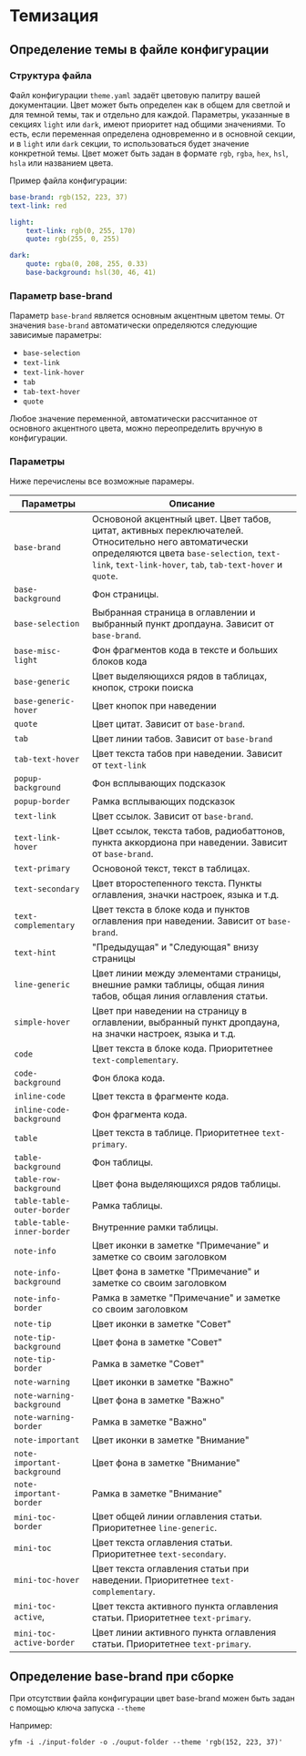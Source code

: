 # Темизация

## Определение темы в файле конфигурации

### Структура файла

Файл конфигурации `theme.yaml` задаёт цветовую палитру вашей документации. Цвет может быть определен как в общем для светлой и для темной темы, так и отдельно для каждой.
Параметры, указанные в секциях `light` или `dark`, имеют приоритет над общими значениями. То есть, если переменная определена одновременно и в основной секции, и в `light` или `dark` секции, то использоваться будет значение конкретной темы.
Цвет может быть задан в формате `rgb`, `rgba`, `hex`, `hsl`, `hsla` или названием цвета. 

Пример файла конфигурации:
```yaml
base-brand: rgb(152, 223, 37)
text-link: red

light:
    text-link: rgb(0, 255, 170)
    quote: rgb(255, 0, 255)

dark:
    quote: rgba(0, 208, 255, 0.33)
    base-background: hsl(30, 46, 41)
```

### Параметр base-brand

Параметр `base-brand` является основным акцентным цветом темы. От значения `base-brand` автоматически определяются следующие зависимые параметры:
* `base-selection`
* `text-link`
* `text-link-hover`
* `tab`
* `tab-text-hover`
* `quote`

Любое значение переменной, автоматически рассчитанное от основного акцентного цвета, можно переопределить вручную в конфигурации.

### Параметры

Ниже перечислены все возможные парамеры.

Параметры | Описание
--- | --- 
`base-brand`| Основоной акцентный цвет. Цвет табов, цитат, активных переключателей. Относительно него автоматически определяются цвета  `base-selection`, `text-link`, `text-link-hover`, `tab`, `tab-text-hover` и `quote`.
`base-background`| Фон страницы.
`base-selection`| Выбранная страница в оглавлении и выбранный пункт дропдауна. Зависит от `base-brand`.
`base-misc-light`| Фон фрагментов кода в тексте и больших блоков кода
`base-generic`| Цвет выделяющихся рядов в таблицах, кнопок, строки поиска
`base-generic-hover`| Цвет кнопок при наведении 
`quote`| Цвет цитат.  Зависит от `base-brand`.
`tab`| Цвет линии табов.  Зависит от `base-brand`
`tab-text-hover`| Цвет текста табов при наведении.  Зависит от `text-link`
`popup-background`| Фон всплывающих подсказок
`popup-border`| Рамка всплывающих подсказок
`text-link`| Цвет ссылок. Зависит от `base-brand`.
`text-link-hover`| Цвет ссылок, текста табов, радиобаттонов, пункта аккордиона при наведении. Зависит от `base-brand`.
`text-primary`| Основоной текст, текст в таблицах.
`text-secondary`| Цвет второстепенного текста. Пункты оглавления, значки настроек, языка и т.д.
`text-complementary`| Цвет текста в блоке кода и пунктов оглавления при наведении. Зависит от `base-brand`.
`text-hint`| "Предыдущая" и "Следующая" внизу страницы
`line-generic`| Цвет линии между элементами страницы, внешние рамки таблицы, общая линия табов, общая линия оглавления статьи.
`simple-hover`| Цвет при наведении на страницу в оглавлении, выбранный пункт дропдауна, на значки настроек, языка и т.д.
`code`| Цвет текста в блоке кода. Приоритетнее `text-complementary`.
`code-background`| Фон блока кода.
`inline-code`| Цвет текста в фрагменте кода.
`inline-code-background`| Фон фрагмента кода.
`table`| Цвет текста в таблице. Приоритетнее `text-primary`.
`table-background`| Фон таблицы.
`table-row-background`| Цвет фона выделяющихся рядов таблицы.
`table-table-outer-border`| Рамка таблицы.
`table-table-inner-border`| Внутренние рамки таблицы.
`note-info`| Цвет иконки в заметке "Примечание" и заметке со своим заголовком
`note-info-background`| Цвет фона в заметке "Примечание" и заметке со своим заголовком
`note-info-border`| Рамка в заметке "Примечание" и заметке со своим заголовком
`note-tip`| Цвет иконки в заметке "Совет"
`note-tip-background`| Цвет фона в заметке "Совет"
`note-tip-border`| Рамка в заметке "Совет"
`note-warning`| Цвет иконки в заметке "Важно"
`note-warning-background`| Цвет фона в заметке "Важно"
`note-warning-border`| Рамка в заметке "Важно"
`note-important`| Цвет иконки в заметке "Внимание"
`note-important-background`| Цвет фона в заметке "Внимание"
`note-important-border`| Рамка в заметке "Внимание"
`mini-toc-border` | Цвет общей линии оглавления статьи.  Приоритетнее `line-generic`.
`mini-toc` | Цвет текста оглавления статьи.  Приоритетнее `text-secondary`.
`mini-toc-hover` | Цвет текста оглавления статьи при наведении.  Приоритетнее `text-complementary`.
`mini-toc-active`, | Цвет текста активного пункта оглавления статьи.  Приоритетнее `text-primary`.
`mini-toc-active-border` | Цвет линии активного пункта оглавления статьи.  Приоритетнее `text-primary`.

## Определение base-brand при сборке

При отсутствии файла конфигурации цвет base-brand можен быть задан с помощью ключа запуска `--theme`

Например:
```shell
yfm -i ./input-folder -o ./ouput-folder --theme 'rgb(152, 223, 37)'
```